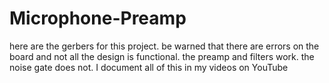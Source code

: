 # Microphone-Preamp

here are the gerbers for this project. be warned that there are errors on the board and not all the design is functional. the preamp and filters work. the noise gate does not. 
I document all of this in my videos on YouTube
